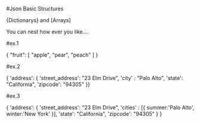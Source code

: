 #Json Basic Structures

{Dictionarys} and [Arrays]

You can nest how ever you like....

#ex.1

{ 
	"fruit": [ 
    		"apple",
    		"pear",
    		"peach"
	]
}

#ex.2

{
    'address': 
        { 
            'street_address': "23 Elm Drive",
            'city' : "Palo Alto",
            'state': "California",
            'zipcode': "94305"
        }}

#ex.3

{
    'address':
        {
            'street_address': "23 Elm Drive",
            'cities' : [{
		summer:'Palo Alto',
		winter:'New York'
	     }],
            'state': "California",
            'zipcode': "94305"
        }
} 
